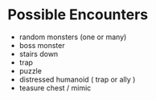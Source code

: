 # Possible Encounters

- random monsters (one or many)
- boss monster
- stairs down
- trap
- puzzle
- distressed humanoid ( trap or ally )
- teasure chest / mimic